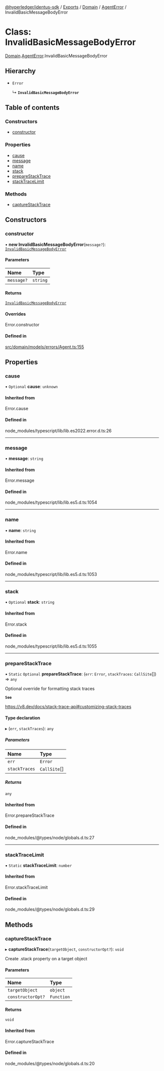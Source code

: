 [@hyperledger/identus-sdk](../README.md) / [Exports](../modules.md) / [Domain](../modules/Domain.md) / [AgentError](../modules/Domain.AgentError.md) / InvalidBasicMessageBodyError

# Class: InvalidBasicMessageBodyError

[Domain](../modules/Domain.md).[AgentError](../modules/Domain.AgentError.md).InvalidBasicMessageBodyError

## Hierarchy

- `Error`

  ↳ **`InvalidBasicMessageBodyError`**

## Table of contents

### Constructors

- [constructor](Domain.AgentError.InvalidBasicMessageBodyError.md#constructor)

### Properties

- [cause](Domain.AgentError.InvalidBasicMessageBodyError.md#cause)
- [message](Domain.AgentError.InvalidBasicMessageBodyError.md#message)
- [name](Domain.AgentError.InvalidBasicMessageBodyError.md#name)
- [stack](Domain.AgentError.InvalidBasicMessageBodyError.md#stack)
- [prepareStackTrace](Domain.AgentError.InvalidBasicMessageBodyError.md#preparestacktrace)
- [stackTraceLimit](Domain.AgentError.InvalidBasicMessageBodyError.md#stacktracelimit)

### Methods

- [captureStackTrace](Domain.AgentError.InvalidBasicMessageBodyError.md#capturestacktrace)

## Constructors

### constructor

• **new InvalidBasicMessageBodyError**(`message?`): [`InvalidBasicMessageBodyError`](Domain.AgentError.InvalidBasicMessageBodyError.md)

#### Parameters

| Name | Type |
| :------ | :------ |
| `message?` | `string` |

#### Returns

[`InvalidBasicMessageBodyError`](Domain.AgentError.InvalidBasicMessageBodyError.md)

#### Overrides

Error.constructor

#### Defined in

[src/domain/models/errors/Agent.ts:155](https://github.com/hyperledger-identus/sdk-ts/blob/d44afc3403bdd5cf86219cd263be20ea744f4706/src/domain/models/errors/Agent.ts#L155)

## Properties

### cause

• `Optional` **cause**: `unknown`

#### Inherited from

Error.cause

#### Defined in

node_modules/typescript/lib/lib.es2022.error.d.ts:26

___

### message

• **message**: `string`

#### Inherited from

Error.message

#### Defined in

node_modules/typescript/lib/lib.es5.d.ts:1054

___

### name

• **name**: `string`

#### Inherited from

Error.name

#### Defined in

node_modules/typescript/lib/lib.es5.d.ts:1053

___

### stack

• `Optional` **stack**: `string`

#### Inherited from

Error.stack

#### Defined in

node_modules/typescript/lib/lib.es5.d.ts:1055

___

### prepareStackTrace

▪ `Static` `Optional` **prepareStackTrace**: (`err`: `Error`, `stackTraces`: `CallSite`[]) => `any`

Optional override for formatting stack traces

**`See`**

https://v8.dev/docs/stack-trace-api#customizing-stack-traces

#### Type declaration

▸ (`err`, `stackTraces`): `any`

##### Parameters

| Name | Type |
| :------ | :------ |
| `err` | `Error` |
| `stackTraces` | `CallSite`[] |

##### Returns

`any`

#### Inherited from

Error.prepareStackTrace

#### Defined in

node_modules/@types/node/globals.d.ts:27

___

### stackTraceLimit

▪ `Static` **stackTraceLimit**: `number`

#### Inherited from

Error.stackTraceLimit

#### Defined in

node_modules/@types/node/globals.d.ts:29

## Methods

### captureStackTrace

▸ **captureStackTrace**(`targetObject`, `constructorOpt?`): `void`

Create .stack property on a target object

#### Parameters

| Name | Type |
| :------ | :------ |
| `targetObject` | `object` |
| `constructorOpt?` | `Function` |

#### Returns

`void`

#### Inherited from

Error.captureStackTrace

#### Defined in

node_modules/@types/node/globals.d.ts:20
